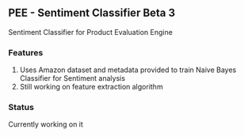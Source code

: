 ## PEE - Sentiment Classifier Beta 3

Sentiment Classifier for Product Evaluation Engine

### Features

1. Uses Amazon dataset and metadata provided to train Naive Bayes Classifier for Sentiment analysis
2. Still working on feature extraction algorithm

### Status

Currently working on it
